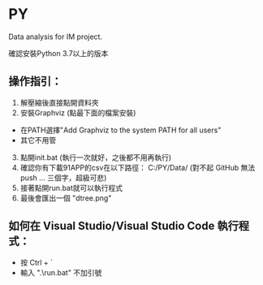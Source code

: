 # PY
Data analysis for IM project.

確認安裝Python 3.7以上的版本

## 操作指引：
1. 解壓縮後直接點開資料夾
2. 安裝Graphviz (點最下面的檔案安裝)
 - 在PATH選擇"Add Graphviz to the system PATH for all users"
 - 其它不用管
3. 點開init.bat (執行一次就好，之後都不用再執行)
4. 確認你有下載91APP的csv在以下路徑： C:/PY/Data/ (對不起 GitHub 無法 push ... 三個字，超級可悲)
5. 接著點開run.bat就可以執行程式
6. 最後會匯出一個 "dtree.png"

## 如何在 Visual Studio/Visual Studio Code 執行程式：
- 按 Ctrl + `
- 輸入 ".\run.bat" 不加引號
